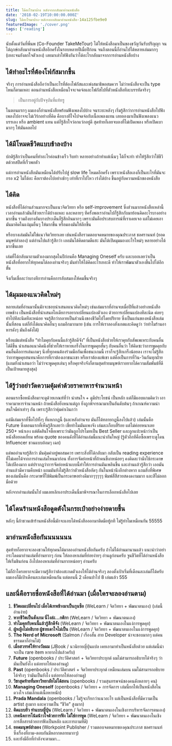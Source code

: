 ```yaml
---
title: ได้อะไรมาบ้าง หลังจากกลับมาอ่านหนังสือ
date: '2018-02-19T10:00:00.000Z'
slug: ได้อะไรมาบ้าง-หลังจากกลับมาอ่านหนังสือ-14a125fbe9e0
featuredImage: './cover.png'
tags: ['reading']
---
```


นับตั้งแต่วันที่พี่นพ (Co-Founder TakeMeTour) ได้ให้หนังสือมาเป็นของขวัญวันรับปริญญา จนได้ฤกษ์กลับมาอ่านหนังสืออีกครั้งในรอบหลายปีเมื่อปีก่อน จนถึงตอนนี้ก็อ่านไปได้หลายเล่มมากๆ (เยอะจนยังตกใจตัวเอง) เลยมาเล่าให้ฟังกันว่าได้อะไรกลับมาจากการอ่านหนังสือบ้าง

## ได้ทำอะไรที่ต้องโฟกัสมากขึ้น

จริงๆ การอ่านหนังสือถือว่าเป็นอะไรที่ต้องโฟกัสและเพ่งสมาธิพอสมควร ไม่ว่าหนังสือจะเป็น type ไหนก็ตามเหอะ ตอนอ่านหนังสือเหมือนใจจะจดจ่อและโฟกัสไปที่ตัวหนังสือทีละบรรทัดจริงๆ

> เป็นการอยู่กับปัจจุบันที่แท้ทรู

ในตอนแรกๆ ผมเองก็อ่านหนังสือพร้อมฟังเพลงไปบ้าง จนระยะหลังๆ เริ่มรู้สึกว่าการอ่านหนังสือไปฟังเพลงไปอาจจะไม่เวิร์กอย่างที่คิด คือบางทีใจไปจดจ่อกับเนื้อเพลงแทน เลยลองมาเป็นฟังเพลงแนวบรรเลง หรือ ambient แทน แต่ก็รู้สึกใจว่อกแว่กอยู่ดี สุดท้ายก็เลยจบลงที่ไม่เปิดเพลง หรือเปิดเบามากๆ ให้มันคลอไป

## ได้มีโหมดชีวิตแบบช้าลงบ้าง

ปกติรู้สึกว่าเป็นคนที่ทำอะไรค่อนข้างเร็ว รีบทำ หลายอย่างถ้าทำแต่เนิ่นๆ ได้ก็จะทำ ทำให้รู้สึกว่าใช้ชีวิตด้วยสปีดที่เร็วพอตัว

แต่การอ่านหนังสือมันเหมือนได้ปรับไปสู่ slow life โหมดอีกครั้ง เพราะหนังสือเองก็เป็นอะไรที่มันจะกรอ x2 ไม่ได้อะ คือเราต้องไปอย่างช้าๆ เท่าที่เราไปไหว เร่งได้บ้าง ขึ้นอยู่กับความหนักของหนังสือ

## ได้คิด

หนังสือที่ได้อ่านส่วนมากจะเป็นแนวจิตวิทยา หรือ self-improvement ซึ่งส่วนมากหนังสือเหล่านี้เวลาอ่านแล้วมันก็ช่วยเราได้บ้างแหละ และหลายๆ ทีครั้งพอเราอ่านไปก็รู้สึกกับมาย้อนคิดอะไรบางอย่างมากขึ้น รวมถึงบางอันบางประเด็นก็รู้สึกอินมากๆ เพราะมันคือประสบการณ์ที่เราเคยเจอ แต่ไม่เคยเอามันมาคิดในแง่มุมอื่นๆ ให้มากขึ้น หรือมองมันให้ลึกขึ้น

หรือบางเล่มมันไม่ใช่แนวจิตวิทยาเลย เช่นหนังสือรวมตอบจดหมายของคุณประภาส ชลศรานนท์ (ยอดมนุษย์ลำลอง) แต่อ่านไปแล้วรู้สึกว่า เออมันได้คิดตามดีแฮะ มันได้เปิดมุมมองอะไรใหม่ๆ หลายอย่างได้มากขึ้นเลย

เล่มที่ได้กลับมาถามตัวเองมากสุดในปีก่อนคือ Managing Oneself ครับ และบอกเลยว่าเป็นหนังสือที่อยากให้ทุกคนได้ลองอ่านจริงๆ มันทำให้ได้คิดอะไรเยอะดี ทำให้เราพัฒนาตัวเองขึ้นไปได้อีกขั้น

จึงเริ่มเชื่อละว่าบางทีการอ่านคือการลับสมองให้คมขึ้นจริงๆ

## ได้มุมมองแนวคิดใหม่ๆ

หลายเล่มที่อ่านมานั้นมักจะชอบนำเสนอแนวคิดใหม่ๆ เช่นเล่มแรกที่อ่านจบเมื่อปีที่แล้วอย่างหนังสือเทพช้าง เป็นหนังสือที่นำเสนอไอเดียการอยากเปลี่ยนแปลงตัวเอง ด้วยการเปลี่ยนแปลงทีละนิด ค่อยๆ ทำไปทีละนิดทีละหน่อย จนรู้สึกว่ากลายเป็นส่วนนึงของชีวิตไปโดยปริยาย ซึ่งเป็นแก่นของหนังสือเล่มนั้นที่สอน แต่ก็ยังได้แนวคิดอื่นๆ แถมอีกมากมาย (เช่น การให้เราลองสังเกตและคิดดูว่า ว่าทำไมร้านอาหารดังๆ มันถึงดังได้)

หรือแม้แต่หนังสือ “ทำไมคุยกับคนนี้แล้วรู้สึกดีจัง” ที่เป็นหนังสือช่วยให้เราคุยกับสัพเพเหระกับคนอื่นได้ดีขึ้น นำเสนอแนวคิดนึงที่ช่วยให้เราหายเกร็งในการพูดคุยสั้นๆ กับคนอื่นว่า ให้คิดซะว่าการพูดคุยกับคนอื่นคือการเล่นเกมๆ นึงที่ทุกคนต้องร่วมมือกันเพื่อชนะเกมนี้ เราก็จะรู้สึกเกร็งน้อยลง เราจะไม่รู้สึกว่าการพูดคุยสนทนาคือการที่เราต้องเอาชนะเขา หรือเราต้องแพ้เขา แต่คือเป็นการที่วิน-วินกันทุกฝ่าย (แถมยังนำเสนอว่า ไม่ว่าจะพูดคุยเล่นๆ หรือคุยจริงจังก็ตามสุดท้ายมนุษย์เราอยากได้ความสัมพันธ์ที่ดีเป็นเป้าหมายสูงสุด)

## ได้รู้ว่าอย่าวัดความคุ้มค่าด้วยราคาหารจำนวนหน้า

ตอนแรกซื้อหนังสือมาจะดูด้วยเกณฑ์ที่ว่า น่าสนใจ + ดูมีประโยชน์ เป็นหลัก แต่ก็มีแอบแกมคิดว่า เอาราคามาหารจำนวนหน้า ถ้าหนังสือยิ่งหนาแต่ถูก ยิ่งถูกพิจารณามาเป็นอันดับต้นๆ ถ้าเกณฑ์ความน่าสนใจมีค่าเท่าๆ กัน เพราะรู้สึกว่าคุ้มค่าเงินกว่า

แต่มีเล่มแรกที่ซื้อไปทั้งๆ ที่แหกกฎนี้ (และหลังอ่านจบ มันก็ได้ทลายกฎนี้ลงไปแล้ว) เล่มนั้นคือ Future ซึ่งตอนแรกที่เห็นรู้สึกเลยว่า เชี่ยทำไมมันแพงจัง เล่มละเกือบสี่ร้อย แต่ไม่ค่อยหนาเลย 250+ หน้าเอง แต่ตัดสินใจซื้อเพราะว่ามันถูกโปรโมทเป็น Best Seller และถูกแปะหน้าว่าเป็นหนังสือยอดเยี่ยม พร้อม quote ของคนดังที่ได้อ่านเล่มนี้แนะนำกันใหญ่ (รู้ตัวอีกทีคือซื้อเพราะตูโดน Influencer ชวนแบบอ้อมๆ เฉย)

แต่พออ่านจบรู้สึกว่า มันคุ้มค่าอยู่พอสมควร เพราะสิ่งที่ได้กลับมา กลับเป็น reading experience ที่ไม่เคยได้จากการอ่านเล่มไหนมาก่อน ทั้งการจัดย่อหน้าที่ถ้าคนขี้งกหน่อยๆ คงคิดละว่ามึงใช้กระดาษได้เปลืองมาก แต่ปรากฎว่าการจัดย่อหน้าแบบนี้ทำให้การอ่านมันเพลินขึ้น และอ่านแล้วรู้สึกว่า เออมันอ่านแล้วมีความคืบหน้า แถมมันยังไม่รู้สึกว่าตัวหนังสืออัดๆ กันในหน้านึงอีกต่างหาก แถมสิ่งที่พิเศษของเล่มนั้นคือ กระดาษที่ใช้พิมพ์เป็นกระดาษอย่างดีมากๆๆๆๆๆ พิมพ์สี่สีสวยสดงดงามมาก และสีไม่ลอกมือด้วย

หลังจากอ่านเล่มนั้นไป ผมเลยเลิกเอาประเด็นนี้มาพิจารณาในการเลือกหนังสือไปเลย

## ได้โดนร้านหนังสือดูดตังในกระเป๋าอย่างง่ายดายขึ้น

หลังๆ นี้ถ้าชวนเข้าร้านหนังสือนี้มักจะแอบได้หนังสือออกมาติดมือทู้กที ไม่รู้ทำไมเหมือนกัน 55555

## มาอ่านหนังสือกันนนนนนน

สุดท้ายก็อยากจะลองชวนให้ทุกคนได้มาลองอ่านหนังสือกันครับ ถ้าไม่ได้อ่านมานานแล้ว แนะนำว่าอย่ากระโดดมาอ่านเล่มที่อ่านยากๆ ก่อน ให้ลองหาเล่มที่ย่อยง่ายๆ อ่านดูก่อนครับ จูนชีวิตที่ได้อ่านหนังสือให้เริ่มชินก่อน ถึงไปลองหาเล่มที่อ่านยากหน่อยๆ อ่านครับ

ไม่ก็ถ้าใครอยากจะมีความรู้สึกว่าต้องสะกดตัวเองให้ได้อ่านจริงๆ ลองตั้งเป้าเริ่มที่เดือนละเล่มก็ได้ครับ ผมเองก็มีเป้าเดือนละเล่มเหมือนกัน แต่ตอนนี้ 2 เดือนปาไป 8 เล่มแล้ว 555

## และนี่คือรายชื่อหนังสือที่ได้อ่านมา (เผื่อใครจะลองอ่านตาม)

1. **ชีวิตผมเปลี่ยนไป เมื่อได้เทพช้างมาเป็นกุนซือ** (WeLearn / จิตวิทยา + พัฒนาตนเอง) (เล่มนี้อ่านง่าย)
2. **หากชีวิตเป็นดั่งเกม นี่ไงล่ะ…กติกา** (WeLearn / จิตวิทยา + พัฒนาตนเอง)
3. **ทำไมคุยกับคนนี้แล้วรู้สึกดีจัง** (WeLearn / จิตวิทยา + พัฒนาตนเองในแง่การพูดคุย)
4. **ผู้หญิงไม่อธิบาย ผู้ชายเดาใจไม่เป็น** (WeLearn / จิตวิทยา + พัฒนาตนเองในแง่การพูดคุย)
5. **The Nerd of Microsoft** (Salmon / เรื่องสั้น สาย Developer น่าจะชอบมากๆ แต่คนธรรมดาก็อ่านได้)
6. **เมื่อสวรรค์ให้รางวัลผม** (JBook / นวนิยายญี่ปุ่นแปล เคยเอามาทำเป็นหนังสือด้วย แต่เล่มนี้น่าจะเป็น rare item หายากไปแล้วครับ)
7. **Future** (openbooks / ประวัติศาสตร์ + จิตวิทยาประยุกต์ ผมไม่สามารถอธิบายได้จริงๆ ว่ามันเป็นยังไง แต่อยากให้ลองอ่านดู)
8. **Past** (openbooks / ประวัติศาสตร์ + จิตวิทยาประยุกต์ เหมือนเล่มบน ผมไม่สามารถอธิบายได้จริงๆ ว่ามันเป็นยังไง แต่อยากให้ลองอ่านดู)
9. **วิชาสุดท้ายที่มหาวิทยาลัยไม่ได้สอน** (openbooks / รวมสุนทรพจน์ของคนดังหลายๆ คน)
10. **Managing Oneself** (openbooks / จิตวิทยา + การจัดการ เล่มนี้ยกให้เป็นหนังสือในดวงใจ เล่มเล็กแต่เนื้อหาหนัก)
11. **Prada Mandala** (openbooks / ไม่รู้จะเรียกว่าแนวอะไร แต่เป็นหนังสือที่มีความเป็น artist สูงมาก และความเป็น “ชีวิต” สูงมาก)
12. **คิดแบบยิว ทำแบบญี่ปุ่น** (WeLearn / จิตวิทยา + พัฒนาตนเองในเชิงการบริหารจัดการตนเอง)
13. **เทคนิคการโน้มน้าวใจด้วยการฟัง ไม่ใช่การพูด** (WeLearn / จิตวิทยา + พัฒนาตนเองในเชิงการสื่อสารด้วยการฟังเป็นหลัก และการถามที่ดี)
14. **ยอดมนุษย์ลำลอง** (Workpoint Publisher / รวมตอบจดหมายของคุณประภาส ชลศรานนท์ ซึ่งเรื่องที่ถาม-ตอบกันมีหลากหลายมากๆ)
15. และยังมีอีกที่กำลังจะตามมา…
